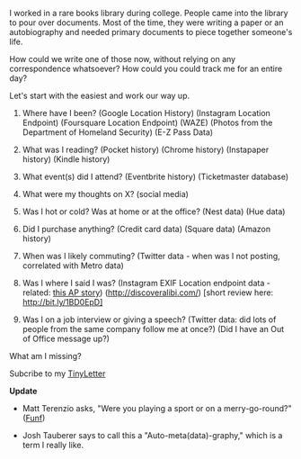 I worked in a rare books library during college. People came into the library to pour over documents. Most of the time, they were writing a paper or an autobiography and needed primary documents to piece together someone's life. 

How could we write one of those now, without relying on any correspondence whatsoever? How could you could track me for an entire day?

Let's start with the easiest and work our way up.

1. Where have I been? (Google Location History) (Instagram Location Endpoint) (Foursquare Location Endpoint) (WAZE) (Photos from the Department of Homeland Security) (E-Z Pass Data) 

2. What was I reading? (Pocket history) (Chrome history) (Instapaper history) (Kindle history)

3. What event(s) did I attend? (Eventbrite history) (Ticketmaster database)

4. What were my thoughts on X? (social media)

5. Was I hot or cold? Was at home or at the office? (Nest data) (Hue data)

6. Did I purchase anything? (Credit card data) (Square data) (Amazon history)

7. When was I likely commuting? (Twitter data - when was I not posting, correlated with Metro data)

8. Was I where I said I was? (Instagram EXIF Location endpoint data - related: [this AP story](www.washingtonpost.com/politics/lawmaker-with-lavish-decor-billed-private-planes-concerts/2015/02/23/c7754d72-bbac-11e4-bdfa-b8e8f594e6ee_story.html)) (http://discoveralibi.com/) [short review here: http://bit.ly/1BD0EpD]

9. Was I on a job interview or giving a speech? (Twitter data: did lots of people from the same company follow me at once?) (Did I have an Out of Office message up?)


What am I missing?

Subcribe to my [TinyLetter](http://www.tinyletter.com/melodykramer)

**Update**
* Matt Terenzio asks, "Were you playing a sport or on a merry-go-round?" ([Funf](http://www.funf.org/about.html))

* Josh Tauberer says to call this a "Auto-meta(data)-graphy," which is a term I really like. 
 
